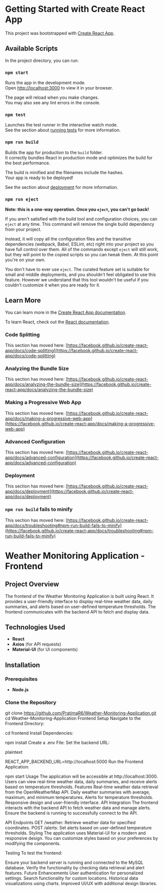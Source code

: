 # Getting Started with Create React App

This project was bootstrapped with [Create React App](https://github.com/facebook/create-react-app).

## Available Scripts

In the project directory, you can run:

### `npm start`

Runs the app in the development mode.\
Open [http://localhost:3000](http://localhost:3000) to view it in your browser.

The page will reload when you make changes.\
You may also see any lint errors in the console.

### `npm test`

Launches the test runner in the interactive watch mode.\
See the section about [running tests](https://facebook.github.io/create-react-app/docs/running-tests) for more information.

### `npm run build`

Builds the app for production to the `build` folder.\
It correctly bundles React in production mode and optimizes the build for the best performance.

The build is minified and the filenames include the hashes.\
Your app is ready to be deployed!

See the section about [deployment](https://facebook.github.io/create-react-app/docs/deployment) for more information.

### `npm run eject`

**Note: this is a one-way operation. Once you `eject`, you can't go back!**

If you aren't satisfied with the build tool and configuration choices, you can `eject` at any time. This command will remove the single build dependency from your project.

Instead, it will copy all the configuration files and the transitive dependencies (webpack, Babel, ESLint, etc) right into your project so you have full control over them. All of the commands except `eject` will still work, but they will point to the copied scripts so you can tweak them. At this point you're on your own.

You don't have to ever use `eject`. The curated feature set is suitable for small and middle deployments, and you shouldn't feel obligated to use this feature. However we understand that this tool wouldn't be useful if you couldn't customize it when you are ready for it.

## Learn More

You can learn more in the [Create React App documentation](https://facebook.github.io/create-react-app/docs/getting-started).

To learn React, check out the [React documentation](https://reactjs.org/).

### Code Splitting

This section has moved here: [https://facebook.github.io/create-react-app/docs/code-splitting](https://facebook.github.io/create-react-app/docs/code-splitting)

### Analyzing the Bundle Size

This section has moved here: [https://facebook.github.io/create-react-app/docs/analyzing-the-bundle-size](https://facebook.github.io/create-react-app/docs/analyzing-the-bundle-size)

### Making a Progressive Web App

This section has moved here: [https://facebook.github.io/create-react-app/docs/making-a-progressive-web-app](https://facebook.github.io/create-react-app/docs/making-a-progressive-web-app)

### Advanced Configuration

This section has moved here: [https://facebook.github.io/create-react-app/docs/advanced-configuration](https://facebook.github.io/create-react-app/docs/advanced-configuration)

### Deployment

This section has moved here: [https://facebook.github.io/create-react-app/docs/deployment](https://facebook.github.io/create-react-app/docs/deployment)

### `npm run build` fails to minify

This section has moved here: [https://facebook.github.io/create-react-app/docs/troubleshooting#npm-run-build-fails-to-minify](https://facebook.github.io/create-react-app/docs/troubleshooting#npm-run-build-fails-to-minify)

# Weather Monitoring Application - Frontend

## Project Overview
The frontend of the Weather Monitoring Application is built using React. It provides a user-friendly interface to display real-time weather data, daily summaries, and alerts based on user-defined temperature thresholds. The frontend communicates with the backend API to fetch and display data.

## Technologies Used
- **React**
- **Axios** (for API requests)
- **Material-UI** (for UI components)

## Installation

### Prerequisites
- **Node.js**

### Clone the Repository

git clone https://github.com/PratimaR6/Weather-Monitoring-Application.git
cd Weather-Monitoring-Application
Frontend Setup
Navigate to the Frontend Directory:


cd frontend
Install Dependencies:


npm install
Create a .env File: Set the backend URL:

plaintext

REACT_APP_BACKEND_URL=http://localhost:5000
Run the Frontend Application:


npm start
Usage
The application will be accessible at http://localhost:3000.
Users can view real-time weather data, daily summaries, and receive alerts based on temperature thresholds.
Features
Real-time weather data retrieval from the OpenWeatherMap API.
Daily weather summaries with average, maximum, and minimum temperatures.
Alerts for temperature thresholds.
Responsive design and user-friendly interface.
API Integration
The frontend interacts with the backend API to fetch weather data and manage alerts. Ensure the backend is running to successfully connect to the API.

API Endpoints
GET /weather: Retrieve weather data for specified coordinates.
POST /alerts: Set alerts based on user-defined temperature thresholds.
Styling
The application uses Material-UI for a modern and responsive design. You can customize styles based on your preferences by modifying the components.

Testing
To test the frontend:

Ensure your backend server is running and connected to the MySQL database.
Verify the functionality by checking data retrieval and alert features.
Future Enhancements
User authentication for personalized settings.
Search functionality for custom locations.
Historical data visualizations using charts.
Improved UI/UX with additional design libraries.
